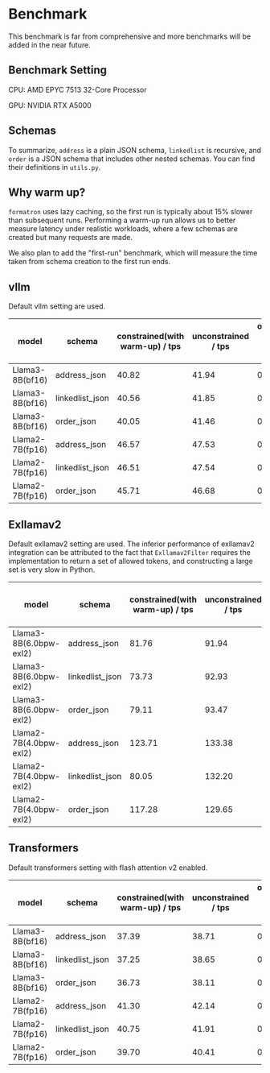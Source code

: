 # Benchmark
This benchmark is far from comprehensive and more benchmarks will be added in the
near future. 
## Benchmark Setting
CPU: AMD EPYC 7513 32-Core Processor

GPU: NVIDIA RTX A5000
## Schemas
To summarize, `address` is a plain JSON schema, `linkedlist` is recursive,
and `order` is a JSON schema that includes other nested schemas.
You can find their definitions in `utils.py`.
## Why warm up?
`formatron` uses lazy caching,
so the first run is typically about 15% slower than subsequent runs.
Performing a warm-up run allows us to better measure latency under realistic workloads,
where a few schemas are created but many requests are made.

We also plan to add the "first-run" benchmark, which will measure the time taken from
schema creation to the first run ends. 
## vllm
Default vllm setting are used.

| model           | schema          | constrained(with warm-up) / tps | unconstrained / tps | overhead per token / ms |
|-----------------|-----------------|---------------------------------|---------------------|-------------------------|
| Llama3-8B(bf16) | address_json    | 40.82                           | 41.94               | 0.65                    |
| Llama3-8B(bf16) | linkedlist_json | 40.56                           | 41.85               | 0.76                    |
| Llama3-8B(bf16) | order_json      | 40.05                           | 41.46               | 0.84                    |
| Llama2-7B(fp16) | address_json    | 46.57                           | 47.53               | 0.44                    |
| Llama2-7B(fp16) | linkedlist_json | 46.51                           | 47.54               | 0.46                    |
| Llama2-7B(fp16) | order_json      | 45.71                           | 46.68               | 0.46                    |
## Exllamav2
Default exllamav2 setting are used. The inferior performance of exllamav2 integration
can be attributed to the fact that `Exllamav2Filter` requires the implementation to return
a set of allowed tokens, and constructing a large set is very slow in Python.

| model                  | schema          | constrained(with warm-up) / tps | unconstrained / tps | overhead per token / ms |
|------------------------|-----------------|---------------------------------|---------------------|-------------------------|
| Llama3-8B(6.0bpw-exl2) | address_json    | 81.76                           | 91.94               | 1.36                    |
| Llama3-8B(6.0bpw-exl2) | linkedlist_json | 73.73                           | 92.93               | 2.82                    |
| Llama3-8B(6.0bpw-exl2) | order_json      | 79.11                           | 93.47               | 1.96                    |
| Llama2-7B(4.0bpw-exl2) | address_json    | 123.71                          | 133.38              | 0.55                    |
| Llama2-7B(4.0bpw-exl2) | linkedlist_json | 80.05                           | 132.20              | 4.90                    |
| Llama2-7B(4.0bpw-exl2) | order_json      | 117.28                          | 129.65              | 0.82                    |

## Transformers
Default transformers setting with flash attention v2 enabled.

| model           | schema          | constrained(with warm-up) / tps | unconstrained / tps | overhead per token / ms |
|-----------------|-----------------|---------------------------------|---------------------|-------------------------|
| Llama3-8B(bf16) | address_json    | 37.39                           | 38.71               | 0.91                    |
| Llama3-8B(bf16) | linkedlist_json | 37.25                           | 38.65               | 0.98                    |
| Llama3-8B(bf16) | order_json      | 36.73                           | 38.11               | 0.99                    |
| Llama2-7B(fp16) | address_json    | 41.30                           | 42.14               | 0.48                    |
| Llama2-7B(fp16) | linkedlist_json | 40.75                           | 41.91               | 0.68                    |
| Llama2-7B(fp16) | order_json      | 39.70                           | 40.41               | 0.44                    |